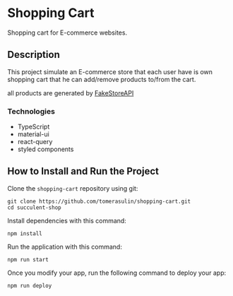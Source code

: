# Shopping Cart

Shopping cart for E-commerce websites.

## Description

This project simulate an E-commerce store that each user have is own shopping cart that he can add/remove products to/from the cart.

all products are generated by [FakeStoreAPI](https://fakestoreapi.com/)
### Technologies

* TypeScript
* material-ui
* react-query
* styled components

## How to Install and Run the Project

Clone the `shopping-cart` repository using git:

```
git clone https://github.com/tomerasulin/shopping-cart.git
cd succulent-shop
```

Install dependencies with this command:

```
npm install
```

Run the application with this command:

```
npm run start
```

Once you modify your app, run the following command to deploy your app:

```
npm run deploy
```